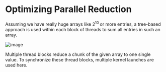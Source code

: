 # Optimizing Parallel Reduction

Assuming we have really huge arrays like 2<sup>10 </sup> or more entries, a tree-based approach is used within each block of threads to sum all entries in such an array. 
  
  
  ![image](https://user-images.githubusercontent.com/113553039/230997372-6447ac6c-4300-484a-9608-ebcea062162d.png)

  
  Multiple thread blocks reduce a chunk of the given array to one single value. To synchronize these thread blocks, multiple kernel launches are used here. 
  
  
